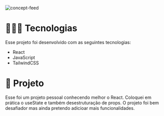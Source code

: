 ![concept-feed](https://github.com/user-attachments/assets/2e99a12f-2ef0-4bb4-91a9-43dc381f1308)

<h1>👨🏽‍💻 Tecnologias</h1>
Esse projeto foi desenvolvido com as seguintes tecnologias:
<ul>
  <li>React</li>
  <li>JavaScript</li>
  <li>TailwindCSS</li>
</ul>
<h1>📝 Projeto</h1>
Esse foi um projeto pessoal conhecendo melhor o React.
Coloquei em prática o useState e também desestruturação de props.
O projeto foi bem desafiador mas ainda pretendo adicioar mais funcionalidades.
